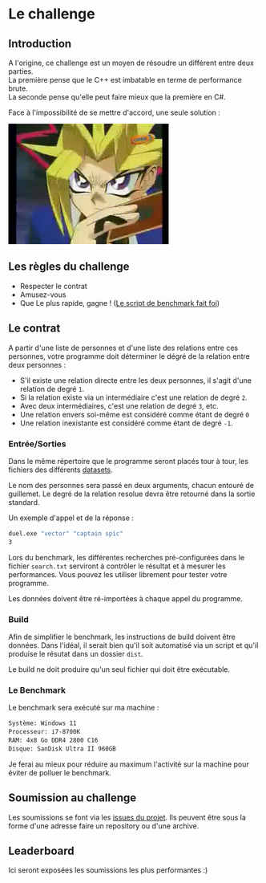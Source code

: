 # Le challenge 

## Introduction

A l'origine, ce challenge est un moyen de résoudre un différent entre deux parties.  
La première pense que le C++ est imbatable en terme de performance brute.   
La seconde pense qu'elle peut faire mieux que la première en C#.

Face à l'impossibilité de se mettre d'accord, une seule solution :

![C'est l'heure du du-du-du-duel](./duel.gif)

## Les règles du challenge
- Respecter le contrat
- Amusez-vous 
- Que Le plus rapide, gagne ! ([Le script de benchmark fait foi](./benchmark/))

## Le contrat
A partir d'une liste de personnes et d'une liste des relations entre ces personnes, votre programme doit déterminer le dégré de la relation entre deux personnes :
- S'il existe une relation directe entre les deux personnes, il s'agit d'une relation de degré `1`.  
- Si la relation existe via un intermédiaire c'est une relation de degré `2`.  
- Avec deux intermédiaires, c'est une relation de degré `3`, etc. 
- Une relation envers soi-même est considéré comme étant de degré `0`
- Une relation inexistante est considéré comme étant de degré `-1`.

### Entrée/Sorties
Dans le même répertoire que le programme seront placés tour à tour, les fichiers des différents [datasets](/datasets/). 

Le nom des personnes sera passé en deux arguments, chacun entouré de guillemet. Le degré de la relation resolue devra être retourné dans la sortie standard. 

Un exemple d'appel et de la réponse :

```bash
duel.exe "vector" "captain spic"
3
```
Lors du benchmark, les différentes recherches pré-configurées dans le fichier `search.txt` serviront à contrôler le résultat et à mesurer les performances. Vous pouvez les utiliser librement pour tester votre programme.  

Les données doivent être ré-importées à chaque appel du programme.

### Build
Afin de simplifier le benchmark, les instructions de build doivent être données. Dans l'idéal, il serait bien qu'il soit automatisé via un script et qu'il produise le résutat dans un dossier `dist`.

Le build ne doit produire qu'un seul fichier qui doit être exécutable.

### Le Benchmark

Le benchmark sera exécuté sur ma machine :
```txt 
Système: Windows 11
Processeur: i7-8700K  
RAM: 4x8 Go DDR4 2800 C16
Disque: SanDisk Ultra II 960GB
```
Je ferai au mieux pour réduire au maximum l'activité sur la machine pour éviter de polluer le benchmark. 

## Soumission au challenge

Les soumissions se font via les [issues du projet](https://github.com/rchoffardet/challenge-1/issues). Ils peuvent être sous la forme d'une adresse faire un repository ou d'une archive.

## Leaderboard

Ici seront exposées les soumissions les plus performantes :)
